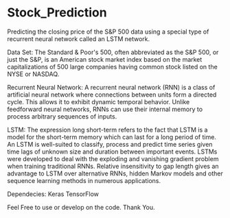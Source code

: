 # Stock_Prediction
Predicting the closing price of the S&P 500 data using a special type of recurrent neural network called an LSTM network.

Data Set:
The Standard & Poor's 500, often abbreviated as the S&P 500, or just the S&P, is an American stock market index based on the market capitalizations of 500 large companies having common stock listed on the NYSE or NASDAQ.

Recurrent Neural Network:
A recurrent neural network (RNN) is a class of artificial neural network where connections between units form a directed cycle. This allows it to exhibit dynamic temporal behavior. Unlike feedforward neural networks, RNNs can use their internal memory to process arbitrary sequences of inputs.

LSTM:
The expression long short-term refers to the fact that LSTM is a model for the short-term memory which can last for a long period of time. An LSTM is well-suited to classify, process and predict time series given time lags of unknown size and duration between important events. LSTMs were developed to deal with the exploding and vanishing gradient problem when training traditional RNNs. Relative insensitivity to gap length gives an advantage to LSTM over alternative RNNs, hidden Markov models and other sequence learning methods in numerous applications.

Dependecies:
Keras
TensorFlow

Feel Free to use or develop on the code.
Thank You.

